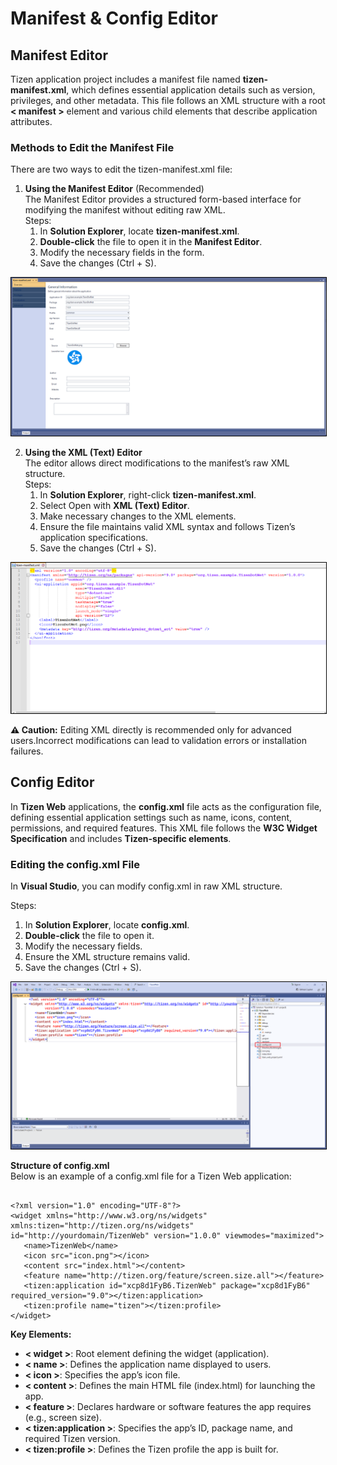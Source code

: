 # Manifest & Config Editor

## Manifest Editor

Tizen application project includes a manifest file named **tizen-manifest.xml**, which defines essential application details such as version, privileges, and other metadata. This file follows an XML structure with a root **&lt; manifest &gt;** element and various child elements that describe application attributes.

### Methods to Edit the Manifest File

There are two ways to edit the tizen-manifest.xml file:

1. **Using the Manifest Editor** (Recommended)
<br>The Manifest Editor provides a structured form-based interface for modifying the manifest without editing raw XML.<br>Steps:
    1. In **Solution Explorer**, locate **tizen-manifest.xml**.
    2. **Double-click** the file to open it in the **Manifest Editor**.
    3. Modify the necessary fields in the form.
    4. Save the changes (Ctrl + S).

<img alt="Manifest Editor" style="border: 1px solid #000000;" src="/docs/application/vstools/media/vs2022_manifest_editor_1.png" />
<p></P>

2. **Using the XML (Text) Editor**
<br>The  editor allows direct modifications to the manifest’s raw XML structure.<br>Steps: 
    1. In **Solution Explorer**, right-click **tizen-manifest.xml**.
    2. Select Open with **XML (Text) Editor**.
    3. Make necessary changes to the XML elements.
    4. Ensure the file maintains valid XML syntax and follows Tizen’s application specifications.
    5. Save the changes (Ctrl + S).

<img alt="XML Editor" style="border: 1px solid #000000;" src="/docs/application/vstools/media/vs2022_manifest_editor_2.png" />
<p></P>

**⚠ Caution:** Editing XML directly is recommended only for advanced users.Incorrect modifications can lead to validation errors or installation failures.

## Config Editor
In **Tizen Web** applications, the **config.xml** file acts as the configuration file, defining essential application settings such as name, icons, content, permissions, and required features. This XML file follows the **W3C Widget Specification** and includes **Tizen-specific elements**.

### Editing the config.xml File

In **Visual Studio**, you can modify config.xml in raw XML structure.

Steps:
1. In **Solution Explorer**, locate **config.xml**.
2. **Double-click** the file to open it.
3. Modify the necessary fields.
4. Ensure the XML structure remains valid.
5. Save the changes (Ctrl + S).

<img alt="Config Editor" style="border: 1px solid #000000;" src="/docs/application/vstools/media/vs2022_config_editor.png" />
<p></P>

**Structure of config.xml**
<br>Below is an example of a config.xml file for a Tizen Web application:

```

<?xml version="1.0" encoding="UTF-8"?>
<widget xmlns="http://www.w3.org/ns/widgets" xmlns:tizen="http://tizen.org/ns/widgets" id="http://yourdomain/TizenWeb" version="1.0.0" viewmodes="maximized">
   <name>TizenWeb</name>
   <icon src="icon.png"></icon>
   <content src="index.html"></content>
   <feature name="http://tizen.org/feature/screen.size.all"></feature>
   <tizen:application id="xcp8d1FyB6.TizenWeb" package="xcp8d1FyB6" required_version="9.0"></tizen:application>
   <tizen:profile name="tizen"></tizen:profile>
</widget>

```
**Key Elements:**

 - **&lt; widget &gt;**: Root element defining the widget (application).
 - **&lt; name &gt;**: Defines the application name displayed to users.
 - **&lt; icon &gt;**: Specifies the app’s icon file.
 - **&lt; content &gt;**: Defines the main HTML file (index.html) for launching the app.
 - **&lt; feature &gt;**: Declares hardware or software features the app requires (e.g., screen size).
 - **&lt; tizen:application &gt;**: Specifies the app’s ID, package name, and required Tizen version.
 - **&lt; tizen:profile &gt;**: Defines the Tizen profile the app is built for.